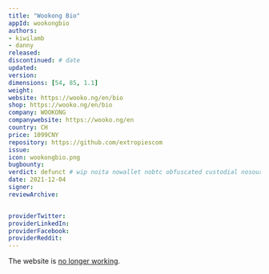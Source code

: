 ```yaml
---
title: "Wookong Bio"
appId: wookongbio
authors:
- kiwilamb
- danny
released: 
discontinued: # date
updated:
version:
dimensions: [54, 85, 1.1]
weight: 
website: https://wooko.ng/en/bio
shop: https://wooko.ng/en/bio
company: WOOKONG
companywebsite: https://wooko.ng/en
country: CH
price: 1099CNY
repository: https://github.com/extropiescom
issue:
icon: wookongbio.png
bugbounty:
verdict: defunct # wip noita nowallet nobtc obfuscated custodial nosource nonverifiable reproducible bounty defunct
date: 2021-12-04
signer:
reviewArchive:


providerTwitter: 
providerLinkedIn: 
providerFacebook: 
providerReddit: 
---
```



The website is [no longer working](https://twitter.com/BitcoinWalletz/status/1466946290546143232).